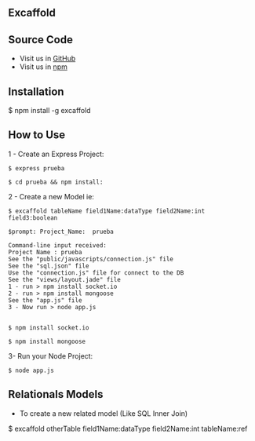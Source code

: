 ## Excaffold

## Source Code
* Visit us in [GitHub](https://github.com/develasquez/excaffold) 
* Visit us in [npm](https://www.npmjs.org/package/excaffold) 

## Installation
$ npm install -g excaffold

## How to Use
1 - Create an Express Project:

	$ express prueba 

	$ cd prueba && npm install:

2 - Create a new Model ie: 

	$ excaffold tableName field1Name:dataType field2Name:int field3:boolean

	$prompt: Project_Name:  prueba

	Command-line input received:
	Project Name : prueba
	See the "public/javascripts/connection.js" file
	See the "sql.json" file
	Use the "connection.js" file for connect to the DB
	See the "views/layout.jade" file
	1 - run > npm install socket.io
	2 - run > npm install mongoose
	See the "app.js" file
	3 - Now run > node app.js


	$ npm install socket.io

	$ npm install mongoose

3- Run your Node Project:

	$ node app.js 

## Relationals Models
* To create a new related model (Like SQL Inner Join)

$ excaffold otherTable field1Name:dataType field2Name:int tableName:ref

